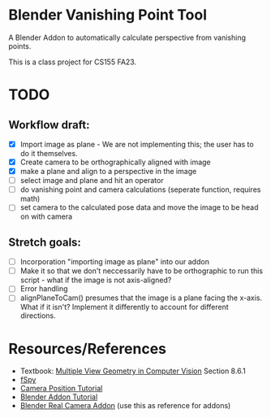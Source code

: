 # Blender Vanishing Point Tool
A Blender Addon to automatically calculate perspective from vanishing points.

This is a class project for CS155 FA23.

# TODO
## Workflow draft:
- [X] Import image as plane - We are not implementing this; the user has to do it themselves.
- [X] Create camera to be orthographically aligned with image
- [X] make a plane and align to a perspective in the image
- [ ] select image and plane and hit an operator
- [ ] do vanishing point and camera calculations (seperate function, requires math)
- [ ] set camera to the calculated pose data and move the image to be head on with camera

## Stretch goals:
- [ ] Incorporation "importing image as plane" into our addon
- [ ] Make it so that we don't neccessarily have to be orthographic to run this script - what if the image is not axis-aligned?
- [ ] Error handling
- [ ] alignPlaneToCam() presumes that the image is a plane facing the x-axis. What if it isn't? Implement it differently to account for different directions.

# Resources/References
- Textbook: [Multiple View Geometry in Computer Vision](https://github.com/DeepRobot2020/books/blob/master/Multiple%20View%20Geometry%20in%20Computer%20Vision%20(Second%20Edition).pdf) Section 8.6.1
- [fSpy](https://fspy.io/)
- [Camera Position Tutorial](https://www.fxphd.com/tips/finding-the-cameras-position-tutorial/)
- [Blender Addon Tutorial](https://docs.blender.org/manual/en/latest/advanced/scripting/addon_tutorial.html)
- [Blender Real Camera Addon](https://gitlab.com/marcopavanello/real-camera) (use this as reference for addons)
